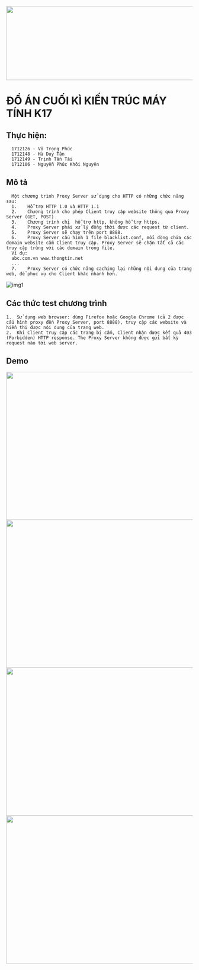 
<img src="https://lh3.googleusercontent.com/xMjC1Qzg1OuyB2EbdFfkTriUPInVCcVv41YOn4eW0ClrvIWXDvu0pLgh-jswmm6UoqCg" width="800" height="200" />

# ĐỒ ÁN CUỐI KÌ KIẾN TRÚC MÁY TÍNH K17
## Thực hiện: 
      1712126 - Võ Trọng Phúc
      1712148 - Hà Duy Tân
      1712149 - Trịnh Tấn Tài
      1712106 - Nguyễn Phúc Khôi Nguyên
      
## Mô tả

      Một chương trình Proxy Server sử dụng cho HTTP có những chức năng sau:
      1.	Hỗ trợ HTTP 1.0 và HTTP 1.1
      2.	Chương trình cho phép Client truy cập website thông qua Proxy Server (GET, POST)
      3.	Chương trình chỉ  hỗ trợ http, không hỗ trợ https.
      4.	Proxy Server phải xử lý đồng thời được các request từ client.
      5.	Proxy Server sẽ chạy trên port 8888.
      6.	Proxy Server cấu hình 1 file blacklist.conf, mỗi dòng chứa các domain website cấm Client truy cập. Proxy Server sẽ chặn tất cả các truy cập trùng với các domain trong file.
      Ví dụ:
      abc.com.vn www.thongtin.net
      ...
      7.	Proxy Server có chức năng caching lại những nội dung của trang web, để phục vụ cho Client khác nhanh hơn. 
      
![img1](https://live.staticflickr.com/65535/48218800342_6fe2e0f81b_b.jpg)
 ## Các thức test chương trình
    1.	Sử dụng web browser: dùng Firefox hoặc Google Chrome (cả 2 được cấu hình proxy đến Proxy Server, port 8888), truy cập các website và hiển thị được nội dung của trang web.
    2.	Khi Client truy cập các trang bị cấm, Client nhận được kết quả 403 (Forbidden) HTTP response. The Proxy Server không được gửi bất kỳ request nào tới web server.
## Demo
<img src="https://live.staticflickr.com/65535/48218798116_457858f394_b.jpg" width="700" height="400" />
<br/>
<img src="https://live.staticflickr.com/65535/48218798521_c11994f1c0_o.png" width="700" height="400" />
<br/>
<img src="https://live.staticflickr.com/65535/48218798416_689e5e7a98_o.png" width="700" height="400" />
<img src="https://live.staticflickr.com/65535/48218846842_c3e62e2f02_o.png" width="700" height="400" />
